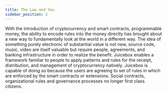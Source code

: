 ```yaml
---
title: The Law and You
sidebar_position: 2
---
```


With the introduction of cryptocurrency and smart contracts, programmable money, the ability to encode rules into the money directly has brought about a new way to fundamentally look at the world in a different way. The idea of something purely electronic of substantial value is not new, source code, music, video are itself valuable but require people, agreements, and banking infrastructure in order to realize the benefit. Juicebox enables a framework familiar to people to apply patterns and rules for the receipt, distribution, and management of cryptocurrency natively. Juicebox is capable of doing so because the users are agreeing to set of rules in which are enforced by the smart contracts or extensions. Social contracts, organizational rules and governance processes no longer first class citizens.
